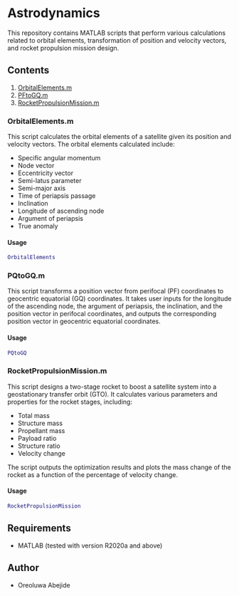 # Astrodynamics
This repository contains MATLAB scripts that perform various calculations related to orbital elements, transformation of position and velocity vectors, and rocket propulsion mission design.

## Contents
1. [OrbitalElements.m](#OrbitalElementsm)
2. [PFtoGQ.m](#PFtoGQm)
3. [RocketPropulsionMission.m](#RocketPropulsionMissionm)

### OrbitalElements.m
This script calculates the orbital elements of a satellite given its position and velocity vectors. The orbital elements calculated include:

- Specific angular momentum
- Node vector
- Eccentricity vector
- Semi-latus parameter
- Semi-major axis
- Time of periapsis passage
- Inclination
- Longitude of ascending node
- Argument of periapsis
- True anomaly

#### Usage
```matlab
OrbitalElements
```

### PQtoGQ.m
This script transforms a position vector from perifocal (PF) coordinates to geocentric equatorial (GQ) coordinates. It takes user inputs for the longitude of the ascending node, the argument of periapsis, the inclination, and the position vector in perifocal coordinates, and outputs the corresponding position vector in geocentric equatorial coordinates.

#### Usage
```matlab
PQtoGQ
```

### RocketPropulsionMission.m
This script designs a two-stage rocket to boost a satellite system into a geostationary transfer orbit (GTO). It calculates various parameters and properties for the rocket stages, including:

- Total mass
- Structure mass
- Propellant mass
- Payload ratio
- Structure ratio
- Velocity change

The script outputs the optimization results and plots the mass change of the rocket as a function of the percentage of velocity change.

#### Usage
```matlab
RocketPropulsionMission
```

## Requirements
- MATLAB (tested with version R2020a and above)

## Author
- Oreoluwa Abejide


